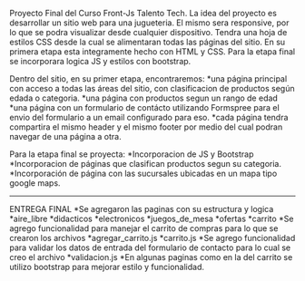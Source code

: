 Proyecto Final del Curso Front-Js Talento Tech. 
La idea del proyecto es desarrollar un sitio web para una jugueteria.
El mismo sera responsive, por lo que se podra visualizar desde cualquier dispositivo.
Tendra una hoja de estilos CSS desde la cual se alimentaran todas las páginas del sitio.
En su primera etapa esta integramente hecho con HTML y CSS.
Para la etapa final se incorporara logica JS y estilos con bootstrap.

Dentro del sitio, en su primer etapa, encontraremos:
*una página principal con acceso a todas las áreas del sitio, con clasificacion de productos según edada o categoria.
*una página con productos segun un rango de edad
*una página con un formulario de contácto utilizando Formspree para el envio del formulario a un email configurado para eso.
*cada página tendra compartira el mismo header y el mismo footer por medio del cual podran navegar de una página a otra.

Para la etapa final se proyecta:
*Incorporacion de JS y Bootstrap
*Incorporacion de páginas que clasifican productos segun su categoria. 
*Incorporación de página con las sucursales ubicadas en un mapa tipo google maps.
***********************************************************************************************************************
ENTREGA FINAL
*Se agregaron las paginas con su estructura y logica
    *aire_libre
    *didacticos
    *electronicos
    *juegos_de_mesa
    *ofertas
    *carrito
*Se agrego funcionalidad para manejar el carrito de compras para lo que se crearon los archivos 
    *agregar_carrito.js
    *carrito.js
*Se agrego funcionalidad para validar los datos de entrada del formulario de contacto para lo cual se creo el archivo
    *validacion.js
*En algunas paginas como en la del carrito se utilizo bootstrap para mejorar estilo y funcionalidad.
